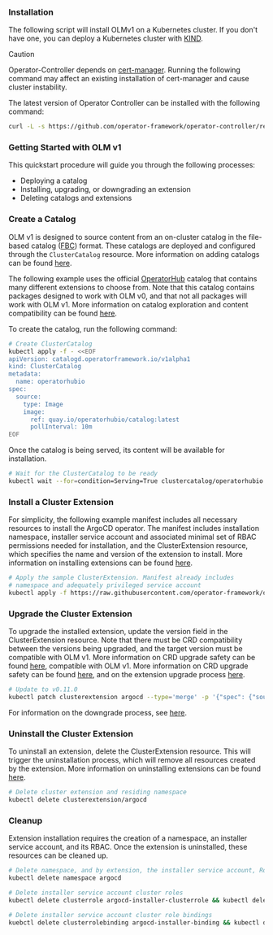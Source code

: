 ### Installation

The following script will install OLMv1 on a Kubernetes cluster. If you don't have one, you can deploy a Kubernetes cluster with [KIND](https://sigs.k8s.io/kind).

> [!CAUTION]  
> Operator-Controller depends on [cert-manager](https://cert-manager.io/). Running the following command
> may affect an existing installation of cert-manager and cause cluster instability.

The latest version of Operator Controller can be installed with the following command:

```bash
curl -L -s https://github.com/operator-framework/operator-controller/releases/latest/download/install.sh | bash -s
```

### Getting Started with OLM v1

This quickstart procedure will guide you through the following processes:

* Deploying a catalog
* Installing, upgrading, or downgrading an extension
* Deleting catalogs and extensions

### Create a Catalog

OLM v1 is designed to source content from an on-cluster catalog in the file-based catalog ([FBC](https://olm.operatorframework.io/docs/reference/file-based-catalogs/#docs)) format.
These catalogs are deployed and configured through the `ClusterCatalog` resource. More information on adding catalogs
can be found [here](../tutorials/add-catalog.md).

The following example uses the official [OperatorHub](https://operatorhub.io) catalog that contains many different
extensions to choose from. Note that this catalog contains packages designed to work with OLM v0, and that not all packages
will work with OLM v1. More information on catalog exploration and content compatibility can be found [here](../howto/catalog-queries.md).

To create the catalog, run the following command:

```bash
# Create ClusterCatalog
kubectl apply -f - <<EOF
apiVersion: catalogd.operatorframework.io/v1alpha1
kind: ClusterCatalog
metadata:
  name: operatorhubio
spec:
  source:
    type: Image
    image:
      ref: quay.io/operatorhubio/catalog:latest
      pollInterval: 10m
EOF
```

Once the catalog is being served, its content will be available for installation.

```bash
# Wait for the ClusterCatalog to be ready
kubectl wait --for=condition=Serving=True clustercatalog/operatorhubio --timeout=60s
```

### Install a Cluster Extension

For simplicity, the following example manifest includes all necessary resources to install the ArgoCD operator.
The manifest includes installation namespace, installer service account and associated minimal set of RBAC permissions
needed for installation, and the ClusterExtension resource, which specifies the name and version of the extension to install.
More information on installing extensions can be found [here](../tutorials/install-extension.md).

```bash
# Apply the sample ClusterExtension. Manifest already includes
# namespace and adequately privileged service account
kubectl apply -f https://raw.githubusercontent.com/operator-framework/operator-controller/main/config/samples/olm_v1alpha1_clusterextension.yaml
```

### Upgrade the Cluster Extension

To upgrade the installed extension, update the version field in the ClusterExtension resource. Note that
there must be CRD compatibility between the versions being upgraded, and the target version must be
compatible with OLM v1. More information on CRD upgrade safety can be found [here](../concepts/crd-upgrade-safety.md),
compatible with OLM v1. More information on CRD upgrade safety can be found [here](../concepts/crd-upgrade-safety.md),
and on the extension upgrade process [here](../tutorials/upgrade-extension.md).

```bash
# Update to v0.11.0
kubectl patch clusterextension argocd --type='merge' -p '{"spec": {"source": {"content-management": {"version": "0.11.0"}}}}'

```

For information on the downgrade process, see [here](../tutorials/downgrade-extension.md).

### Uninstall the Cluster Extension

To uninstall an extension, delete the ClusterExtension resource. This will trigger the uninstallation process, which will
remove all resources created by the extension. More information on uninstalling extensions can be found [here](../tutorials/uninstall-extension.md).

```bash
# Delete cluster extension and residing namespace
kubectl delete clusterextension/argocd
```

### Cleanup

Extension installation requires the creation of a namespace, an installer service account, and its RBAC. Once the
extension is uninstalled, these resources can be cleaned up.

```bash
# Delete namespace, and by extension, the installer service account, Role, and RoleBinding
kubectl delete namespace argocd
```

```bash
# Delete installer service account cluster roles
kubectl delete clusterrole argocd-installer-clusterrole && kubectl delete clusterrole argocd-rbac-clusterrole
```

```bash
# Delete installer service account cluster role bindings
kuebctl delete clusterrolebinding argocd-installer-binding && kubectl delete clusterrolebinding argocd-rbac-binding
```
